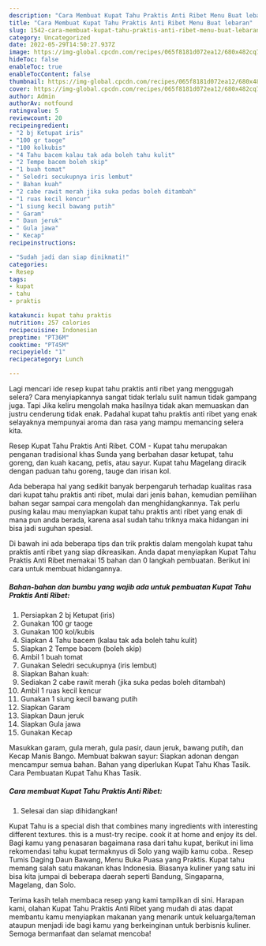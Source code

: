 ```yaml
---
description: "Cara Membuat Kupat Tahu Praktis Anti Ribet Menu Buat lebaran"
title: "Cara Membuat Kupat Tahu Praktis Anti Ribet Menu Buat lebaran"
slug: 1542-cara-membuat-kupat-tahu-praktis-anti-ribet-menu-buat-lebaran
category: Uncategorized
date: 2022-05-29T14:50:27.937Z
image: https://img-global.cpcdn.com/recipes/065f8181d072ea12/680x482cq70/kupat-tahu-praktis-anti-ribet-foto-resep-utama.jpg
hideToc: false
enableToc: true
enableTocContent: false
thumbnail: https://img-global.cpcdn.com/recipes/065f8181d072ea12/680x482cq70/kupat-tahu-praktis-anti-ribet-foto-resep-utama.jpg
cover: https://img-global.cpcdn.com/recipes/065f8181d072ea12/680x482cq70/kupat-tahu-praktis-anti-ribet-foto-resep-utama.jpg
author: Admin
authorAv: notfound
ratingvalue: 5
reviewcount: 20
recipeingredient:
- "2 bj Ketupat iris"
- "100 gr taoge"
- "100 kolkubis"
- "4 Tahu bacem kalau tak ada boleh tahu kulit"
- "2 Tempe bacem boleh skip"
- "1 buah tomat"
- " Seledri secukupnya iris lembut"
- " Bahan kuah"
- "2 cabe rawit merah jika suka pedas boleh ditambah"
- "1 ruas kecil kencur"
- "1 siung kecil bawang putih"
- " Garam"
- " Daun jeruk"
- " Gula jawa"
- " Kecap"
recipeinstructions:

- "Sudah jadi dan siap dinikmati!"
categories:
- Resep
tags:
- kupat
- tahu
- praktis

katakunci: kupat tahu praktis 
nutrition: 257 calories
recipecuisine: Indonesian
preptime: "PT36M"
cooktime: "PT45M"
recipeyield: "1"
recipecategory: Lunch

---
```



Lagi mencari ide resep kupat tahu praktis anti ribet yang menggugah selera? Cara menyiapkannya sangat tidak terlalu sulit namun tidak gampang juga. Tapi Jika keliru mengolah maka hasilnya tidak akan memuaskan dan justru cenderung tidak enak. Padahal kupat tahu praktis anti ribet yang enak selayaknya mempunyai aroma dan rasa yang mampu memancing selera kita.


Resep Kupat Tahu Praktis Anti Ribet. COM - Kupat tahu merupakan penganan tradisional khas Sunda yang berbahan dasar ketupat, tahu goreng, dan kuah kacang, petis, atau sayur. Kupat tahu Magelang diracik dengan paduan tahu goreng, tauge dan irisan kol.

Ada beberapa hal yang sedikit banyak berpengaruh terhadap kualitas rasa dari kupat tahu praktis anti ribet, mulai dari jenis bahan, kemudian pemilihan bahan segar sampai cara mengolah dan menghidangkannya. Tak perlu pusing kalau mau menyiapkan kupat tahu praktis anti ribet yang enak di mana pun anda berada, karena asal sudah tahu triknya maka hidangan ini bisa jadi suguhan spesial.


Di bawah ini ada beberapa tips dan trik praktis dalam mengolah kupat tahu praktis anti ribet yang siap dikreasikan. Anda dapat menyiapkan Kupat Tahu Praktis Anti Ribet memakai 15 bahan dan 0 langkah pembuatan. Berikut ini cara untuk membuat hidangannya.

<!--inarticleads1-->

##### Bahan-bahan dan bumbu yang wajib ada untuk pembuatan Kupat Tahu Praktis Anti Ribet:

1. Persiapkan 2 bj Ketupat (iris)
1. Gunakan 100 gr taoge
1. Gunakan 100 kol/kubis
1. Siapkan 4 Tahu bacem (kalau tak ada boleh tahu kulit)
1. Siapkan 2 Tempe bacem (boleh skip)
1. Ambil 1 buah tomat
1. Gunakan  Seledri secukupnya (iris lembut)
1. Siapkan  Bahan kuah:
1. Sediakan 2 cabe rawit merah (jika suka pedas boleh ditambah)
1. Ambil 1 ruas kecil kencur
1. Gunakan 1 siung kecil bawang putih
1. Siapkan  Garam
1. Siapkan  Daun jeruk
1. Siapkan  Gula jawa
1. Gunakan  Kecap


Masukkan garam, gula merah, gula pasir, daun jeruk, bawang putih, dan Kecap Manis Bango. Membuat bakwan sayur: Siapkan adonan dengan mencampur semua bahan. Bahan yang diperlukan Kupat Tahu Khas Tasik. Cara Pembuatan Kupat Tahu Khas Tasik. 

<!--inarticleads2-->

##### Cara membuat Kupat Tahu Praktis Anti Ribet:


1. Selesai dan siap dihidangkan!

Kupat Tahu is a special dish that combines many ingredients with interesting different textures. this is a must-try recipe. cook it at home and enjoy its del. Bagi kamu yang penasaran bagaimana rasa dari tahu kupat, berikut ini lima rekomendasi tahu kupat termaknyus di Solo yang wajib kamu coba.. Resep Tumis Daging Daun Bawang, Menu Buka Puasa yang Praktis. Kupat tahu memang salah satu makanan khas Indonesia. Biasanya kuliner yang satu ini bisa kita jumpai di beberapa daerah seperti Bandung, Singaparna, Magelang, dan Solo. 

Terima kasih telah membaca resep yang kami tampilkan di sini. Harapan kami, olahan Kupat Tahu Praktis Anti Ribet yang mudah di atas dapat membantu kamu menyiapkan makanan yang menarik untuk keluarga/teman ataupun menjadi ide bagi kamu yang berkeinginan untuk berbisnis kuliner. Semoga bermanfaat dan selamat mencoba!
